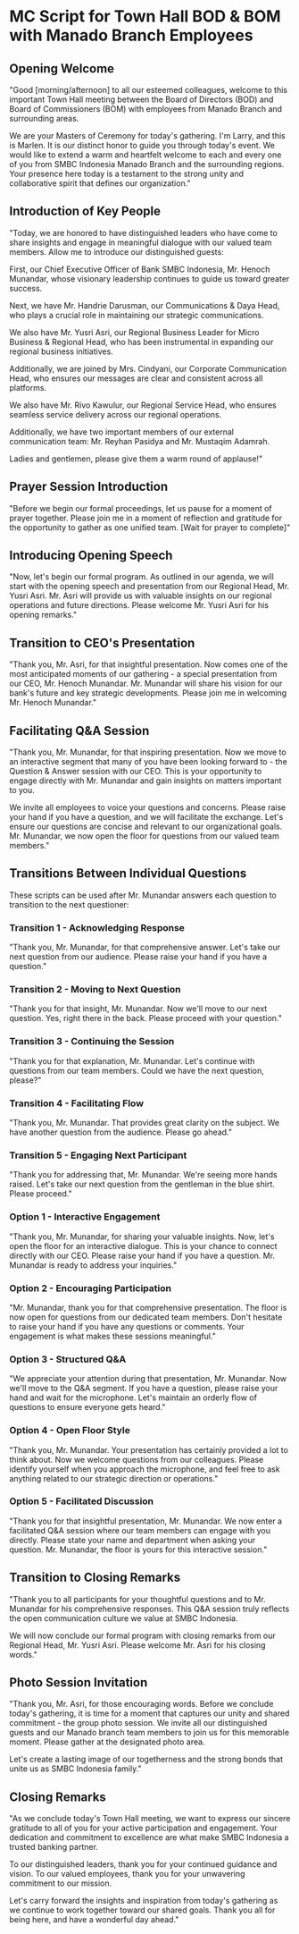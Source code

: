 # MC Script for Town Hall BOD & BOM with Manado Branch Employees

## Opening Welcome

"Good [morning/afternoon] to all our esteemed colleagues, welcome to this important Town Hall meeting between the Board of Directors (BOD) and Board of Commissioners (BOM) with employees from Manado Branch and surrounding areas.

We are your Masters of Ceremony for today's gathering. I'm Larry, and this is Marlen. It is our distinct honor to guide you through today's event. We would like to extend a warm and heartfelt welcome to each and every one of you from SMBC Indonesia Manado Branch and the surrounding regions. Your presence here today is a testament to the strong unity and collaborative spirit that defines our organization."

## Introduction of Key People

"Today, we are honored to have distinguished leaders who have come to share insights and engage in meaningful dialogue with our valued team members. Allow me to introduce our distinguished guests:

First, our Chief Executive Officer of Bank SMBC Indonesia, Mr. Henoch Munandar, whose visionary leadership continues to guide us toward greater success.

Next, we have Mr. Handrie Darusman, our Communications & Daya Head, who plays a crucial role in maintaining our strategic communications.

We also have Mr. Yusri Asri, our Regional Business Leader for Micro Business & Regional Head, who has been instrumental in expanding our regional business initiatives.

Additionally, we are joined by Mrs. Cindyani, our Corporate Communication Head, who ensures our messages are clear and consistent across all platforms.

We also have Mr. Rivo Kawulur, our Regional Service Head, who ensures seamless service delivery across our regional operations.

Additionally, we have two important members of our external communication team: Mr. Reyhan Pasidya and Mr. Mustaqim Adamrah.

Ladies and gentlemen, please give them a warm round of applause!"

## Prayer Session Introduction

"Before we begin our formal proceedings, let us pause for a moment of prayer together. Please join me in a moment of reflection and gratitude for the opportunity to gather as one unified team. [Wait for prayer to complete]"

## Introducing Opening Speech

"Now, let's begin our formal program. As outlined in our agenda, we will start with the opening speech and presentation from our Regional Head, Mr. Yusri Asri. Mr. Asri will provide us with valuable insights on our regional operations and future directions. Please welcome Mr. Yusri Asri for his opening remarks."

## Transition to CEO's Presentation

"Thank you, Mr. Asri, for that insightful presentation. Now comes one of the most anticipated moments of our gathering - a special presentation from our CEO, Mr. Henoch Munandar. Mr. Munandar will share his vision for our bank's future and key strategic developments. Please join me in welcoming Mr. Henoch Munandar."

## Facilitating Q&A Session

"Thank you, Mr. Munandar, for that inspiring presentation. Now we move to an interactive segment that many of you have been looking forward to - the Question & Answer session with our CEO. This is your opportunity to engage directly with Mr. Munandar and gain insights on matters important to you.

We invite all employees to voice your questions and concerns. Please raise your hand if you have a question, and we will facilitate the exchange. Let's ensure our questions are concise and relevant to our organizational goals. Mr. Munandar, we now open the floor for questions from our valued team members."

## Transitions Between Individual Questions

These scripts can be used after Mr. Munandar answers each question to transition to the next questioner:

### Transition 1 - Acknowledging Response
"Thank you, Mr. Munandar, for that comprehensive answer. Let's take our next question from our audience. Please raise your hand if you have a question."

### Transition 2 - Moving to Next Question
"Thank you for that insight, Mr. Munandar. Now we'll move to our next question. Yes, right there in the back. Please proceed with your question."

### Transition 3 - Continuing the Session
"Thank you for that explanation, Mr. Munandar. Let's continue with questions from our team members. Could we have the next question, please?"

### Transition 4 - Facilitating Flow
"Thank you, Mr. Munandar. That provides great clarity on the subject. We have another question from the audience. Please go ahead."

### Transition 5 - Engaging Next Participant
"Thank you for addressing that, Mr. Munandar. We're seeing more hands raised. Let's take our next question from the gentleman in the blue shirt. Please proceed."

### Option 1 - Interactive Engagement
"Thank you, Mr. Munandar, for sharing your valuable insights. Now, let's open the floor for an interactive dialogue. This is your chance to connect directly with our CEO. Please raise your hand if you have a question. Mr. Munandar is ready to address your inquiries."

### Option 2 - Encouraging Participation
"Mr. Munandar, thank you for that comprehensive presentation. The floor is now open for questions from our dedicated team members. Don't hesitate to raise your hand if you have any questions or comments. Your engagement is what makes these sessions meaningful."

### Option 3 - Structured Q&A
"We appreciate your attention during that presentation, Mr. Munandar. Now we'll move to the Q&A segment. If you have a question, please raise your hand and wait for the microphone. Let's maintain an orderly flow of questions to ensure everyone gets heard."

### Option 4 - Open Floor Style
"Thank you, Mr. Munandar. Your presentation has certainly provided a lot to think about. Now we welcome questions from our colleagues. Please identify yourself when you approach the microphone, and feel free to ask anything related to our strategic direction or operations."

### Option 5 - Facilitated Discussion
"Thank you for that insightful presentation, Mr. Munandar. We now enter a facilitated Q&A session where our team members can engage with you directly. Please state your name and department when asking your question. Mr. Munandar, the floor is yours for this interactive session."

## Transition to Closing Remarks

"Thank you to all participants for your thoughtful questions and to Mr. Munandar for his comprehensive responses. This Q&A session truly reflects the open communication culture we value at SMBC Indonesia.

We will now conclude our formal program with closing remarks from our Regional Head, Mr. Yusri Asri. Please welcome Mr. Asri for his closing words."

## Photo Session Invitation

"Thank you, Mr. Asri, for those encouraging words. Before we conclude today's gathering, it is time for a moment that captures our unity and shared commitment - the group photo session. We invite all our distinguished guests and our Manado branch team members to join us for this memorable moment. Please gather at the designated photo area.

Let's create a lasting image of our togetherness and the strong bonds that unite us as SMBC Indonesia family."

## Closing Remarks

"As we conclude today's Town Hall meeting, we want to express our sincere gratitude to all of you for your active participation and engagement. Your dedication and commitment to excellence are what make SMBC Indonesia a trusted banking partner.

To our distinguished leaders, thank you for your continued guidance and vision. To our valued employees, thank you for your unwavering commitment to our mission.

Let's carry forward the insights and inspiration from today's gathering as we continue to work together toward our shared goals. Thank you all for being here, and have a wonderful day ahead."